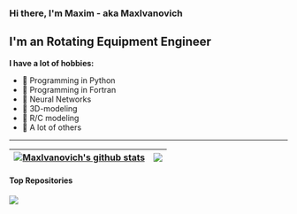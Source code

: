 ### Hi there, I'm Maxim - aka MaxIvanovich ###

## I'm an Rotating Equipment Engineer ##
**I have a lot of hobbies:**
- :pushpin: Programming in Python
- :pushpin: Programming in Fortran
- :pushpin: Neural Networks
- :pushpin: 3D-modeling
- :pushpin: R/C modeling
- :pushpin: A lot of others

---

| <a href="https://github.com/anuraghazra/github-readme-stats"><img align="center" src="https://github-readme-stats.vercel.app/api?username=MaxIvanovich&show_icons=true&include_all_commits=true&theme=graywhite&hide_border=true" alt="MaxIvanovich's github stats" /></a> | <a href="https://github.com/anuraghazra/github-readme-stats"><img align="center" src="https://github-readme-stats.vercel.app/api/top-langs/?username=MaxIvanovich&layout=compact&theme=graywhite&hide_border=true" /></a> |
| ------------- | ------------- |

#### Top Repositories ####

<a href="https://github.com/anuraghazra/github-readme-stats">
  <img align="center" src="https://github-readme-stats.vercel.app/api/pin/?username=MaxIvanovich&repo=mcap_fs&theme=graywhite" />
</a>
